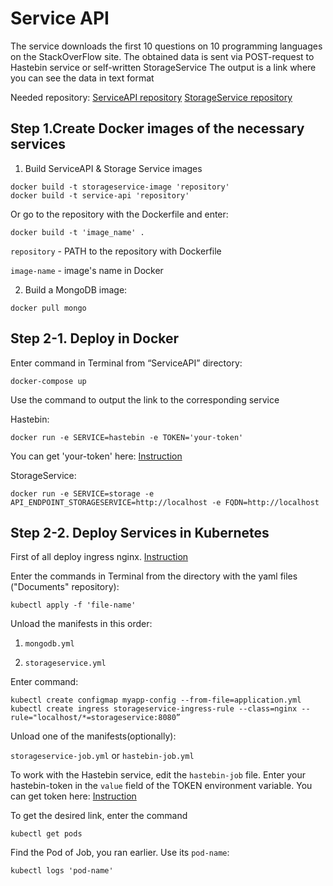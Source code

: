 # Service API

The service downloads the first 10 questions on 10 programming languages on the StackOverFlow site.
The obtained data is sent via POST-request to Hastebin service or self-written StorageService
The output is a link where you can see the data in text format

Needed repository:
[ServiceAPI repository](https://gitlab.mera.com/evsinaev/serviceapi.git)
[StorageService repository](https://gitlab.mera.com/evsinaev/storagesevice-project.git)

## Step 1.Create Docker images of the necessary services


1. Build ServiceAPI & Storage Service images

```
docker build -t storageservice-image 'repository'
docker build -t service-api 'repository'
```

Or go to the repository with the Dockerfile and enter: 
```
docker build -t 'image_name' .
```

```repository``` - PATH to the repository with Dockerfile

```image-name``` - image's name in Docker

2. Build a MongoDB image:

```
docker pull mongo
```


## Step 2-1. Deploy in Docker

Enter command in Terminal from “ServiceAPI” directory:

```docker-compose up```

Use the command to output the link to the corresponding service

Hastebin:

```
docker run -e SERVICE=hastebin -e TOKEN='your-token'
 ```

You can get 'your-token' here: [Instruction](https://www.toptal.com/developers/hastebin/documentation)

StorageService:

```
docker run -e SERVICE=storage -e API_ENDPOINT_STORAGESERVICE=http://localhost -e FQDN=http://localhost
```

## Step 2-2. Deploy Services in Kubernetes

First of all deploy ingress nginx. [Instruction](https://kubernetes.github.io/ingress-nginx/deploy/#docker-desktop)

Enter the commands in Terminal from the directory with the yaml files ("Documents" repository):

```
kubectl apply -f 'file-name'
```

Unload the manifests in this order:

1. ```mongodb.yml```

2. ```storageservice.yml```

Enter command:

```
kubectl create configmap myapp-config --from-file=application.yml
kubectl create ingress storageservice-ingress-rule --class=nginx --rule="localhost/*=storageservice:8080”
 ```

Unload one of the manifests(optionally):

```storageservice-job.yml``` or ```hastebin-job.yml```

To work with the Hastebin service, edit the ```hastebin-job``` file. Enter your hastebin-token in the ```value``` field of the TOKEN environment variable. You can get token here: [Instruction](https://www.toptal.com/developers/hastebin/documentation)

To get the desired link, enter the command

```
kubectl get pods
```

Find the Pod of Job, you ran earlier. Use its ```pod-name```:

```
kubectl logs 'pod-name'
```

